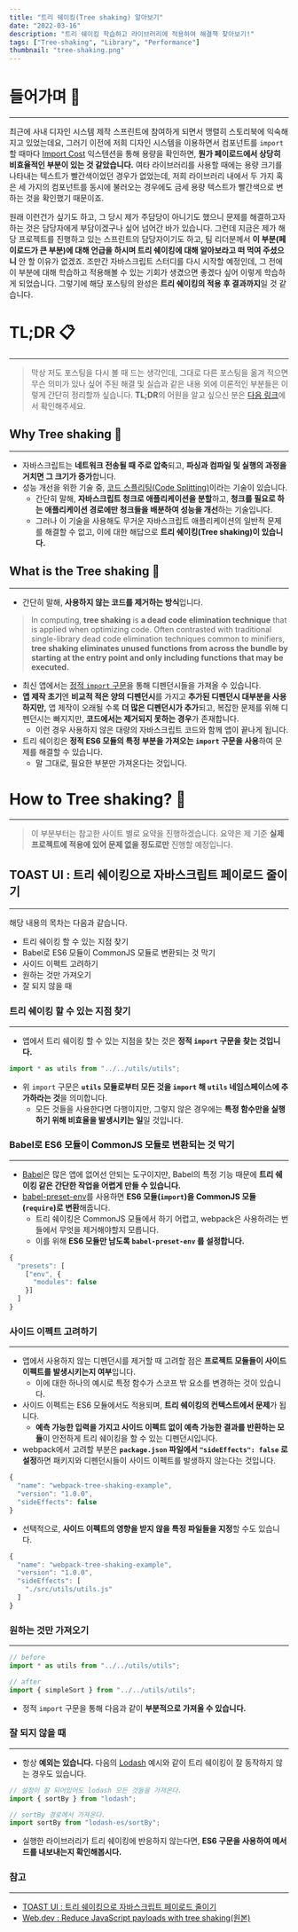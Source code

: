 ```yaml
---
title: "트리 쉐이킹(Tree shaking) 알아보기"
date: "2022-03-16"
description: "트리 쉐이킹 학습하고 라이브러리에 적용하여 해결책 찾아보기!"
tags: ["Tree-shaking", "Library", "Performance"]
thumbnail: "tree-shaking.png"
---
```


# 들어가며 🏃

---

최근에 사내 디자인 시스템 제작 스프린트에 참여하게 되면서 맹렬히 스토리북에 익숙해지고 있었는데요, 그러기 이전에 저희 디자인 시스템을 이용하면서 컴포넌트를 `import` 할 때마다 [Import Cost](https://marketplace.visualstudio.com/items?itemName=wix.vscode-import-cost) 익스텐션을 통해 용량을 확인하면, **뭔가 페이로드에서 상당히 비효율적인 부분이 있는 것 같았습니다.** 여타 라이브러리를 사용할 때에는 용량 크기를 나타내는 텍스트가 빨간색이었던 경우가 없었는데, 저희 라이브러리 내에서 두 가지 혹은 세 가지의 컴포넌트를 동시에 불러오는 경우에도 금세 용량 텍스트가 빨간색으로 변하는 것을 확인했기 때문이죠.

원래 이런건가 싶기도 하고, 그 당시 제가 주담당이 아니기도 했으니 문제를 해결하고자 하는 것은 담당자에게 부담이겠구나 싶어 넘어간 바가 있습니다. 그런데 지금은 제가 해당 프로젝트를 진행하고 있는 스프린트의 담당자이기도 하고, 팀 리더분께서 **이 부분(페이로드가 큰 부분)에 대해 언급을 하시며 트리 쉐이킹에 대해 알아보라고 떠 먹여 주셨으니** 안 할 이유가 없겠죠. 조만간 자바스크립트 스터디를 다시 시작할 예정인데, 그 전에 이 부분에 대해 학습하고 적용해볼 수 있는 기회가 생겼으면 좋겠다 싶어 이렇게 학습하게 되었습니다. 그렇기에 해당 포스팅의 완성은 **트리 쉐이킹의 적용 후 결과까지**일 것 같습니다.

# TL;DR 📋

---

> 막상 저도 포스팅을 다시 볼 때 드는 생각인데, 그대로 다른 포스팅을 옮겨 적으면 무슨 의미가 있나 싶어 주된 해결 및 실습과 같은 내용 외에 이론적인 부분들은 이렇게 간단히 정리할까 싶습니다. **TL;DR**의 어원을 알고 싶으신 분은 [다음 링크](https://ko.wikipedia.org/wiki/TL;DR)에서 확인해주세요.

## Why Tree shaking 🌳

---

- 자바스크립트는 **네트워크 전송될 때 주로 압축**되고, **파싱과 컴파일 및 실행의 과정을 거치면 그 크기가 증가**합니다.
- 성능 개선을 위한 기술 중, [코드 스플리팅(Code Splitting)](https://webpack.js.org/guides/code-splitting/)이라는 기술이 있습니다.
  - 간단히 말해, **자바스크립트 청크로 애플리케이션을 분할**하고, **청크를 필요로 하는 애플리케이션 경로에만 청크들을 배분하여 성능을 개선**하는 기술입니다.
  - 그러나 이 기술을 사용해도 무거운 자바스크립트 애플리케이션의 일반적 문제를 해결할 수 없고, 이에 대한 해답으로 **트리 쉐이킹(Tree shaking)이 있습니다.**

## What is the Tree shaking 🌳

---

- 간단히 말해, **사용하지 않는 코드를 제거하는 방식**입니다.

> In computing, **tree shaking** is **a dead code elimination technique** that is applied when optimizing code. Often contrasted with traditional single-library dead code elimination techniques common to minifiers, **tree shaking eliminates unused functions from across the bundle by starting at the entry point and only including functions that may be executed.**

- 최신 앱에서는 [정적 `import` 구문](https://developer.mozilla.org/en-US/docs/Web/JavaScript/Reference/Statements/import)을 통해 디펜던시들을 가져올 수 있습니다.
- **앱 제작 초기**엔 **비교적 적은 양의 디펜던시**를 가지고 **추가된 디펜던시 대부분을 사용하지만,** 앱 제작이 오래될 수록 **더 많은 디펜던시가 추가**되고, 복잡한 문제를 위해 디펜던시는 빠지지만, **코드에서는 제거되지 못하는 경우**가 존재합니다.
  - 이런 경우 사용하지 않은 대량의 자바스크립트 코드와 함께 앱이 끝나게 됩니다.
- 트리 쉐이킹은 **정적 ES6 모듈의 특정 부분을 가져오는 `import` 구문을 사용**하여 문제를 해결할 수 있습니다.
  - 말 그대로, 필요한 부분만 가져온다는 것입니다.

# How to Tree shaking? 🤔

---

> 이 부분부터는 참고한 사이트 별로 요약을 진행하겠습니다. 요약은 제 기준 **실제 프로젝트에 적용에 있어 문제 없을 정도로만** 진행할 예정입니다.

## TOAST UI : 트리 쉐이킹으로 자바스크립트 페이로드 줄이기

---

해당 내용의 목차는 다음과 같습니다.

- 트리 쉐이킹 할 수 있는 지점 찾기
- Babel로 ES6 모듈이 CommonJS 모듈로 변환되는 것 막기
- 사이드 이펙트 고려하기
- 원하는 것만 가져오기
- 잘 되지 않을 때

### 트리 쉐이킹 할 수 있는 지점 찾기

---

- 앱에서 트리 쉐이킹 할 수 있는 지점을 찾는 것은 **정적 `import` 구문을 찾는 것입니다.**

```js
import * as utils from "../../utils/utils";
```

- 위 `import` 구문은 **`utils` 모듈로부터 모든 것을 `import` 해 `utils` 네임스페이스에 추가하라는 것**을 의미합니다.
  - 모든 것들을 사용한다면 다행이지만, 그렇지 않은 경우에는 **특정 함수만을 실행하기 위해 비효율을 발생시키는 일**일 것입니다.

### Babel로 ES6 모듈이 CommonJS 모듈로 변환되는 것 막기

---

- [Babel](https://babeljs.io/)은 많은 앱에 없어선 안되는 도구이지만, Babel의 특정 기능 때문에 **트리 쉐이킹 같은 간단한 작업을 어렵게 만들 수 있습니다.**
- [babel-preset-env](https://babeljs.io/docs/en/babel-preset-env/)를 사용하면 **ES6 모듈(`import`)을 CommonJS 모듈(`require`)로 변환**해줍니다.
  - 트리 쉐이킹은 CommonJS 모듈에서 하기 어렵고, webpack은 사용하려는 번들에서 무엇을 제거해야할지 모릅니다.
  - 이를 위해 **ES6 모듈만 남도록 `babel-preset-env` 를 설정합니다.**

```ts
{
  "presets": [
    ["env", {
      "modules": false
    }]
  ]
}
```

### 사이드 이펙트 고려하기

---

- 앱에서 사용하지 않는 디펜던시를 제거할 때 고려할 점은 **프로젝트 모듈들이 사이드 이펙트를 발생시키는지 여부**입니다.
  - 이에 대한 하나의 예시로 특정 함수가 스코프 밖 요소를 변경하는 것이 있습니다.
- 사이드 이펙트는 ES6 모듈에서도 적용되며, **트리 쉐이킹의 컨텍스트에서 문제**가 됩니다.
  - **예측 가능한 입력을 가지고 사이드 이펙트 없이 예측 가능한 결과를 반환하는 모듈**이 안전하게 트리 쉐이킹을 할 수 있는 디펜던시입니다.
- webpack에서 고려할 부분은 **`package.json` 파일에서 `"sideEffects": false` 로 설정**하면 패키지와 디펜던시들이 사이드 이펙트를 발생하지 않는다는 것입니다.

```ts
{
  "name": "webpack-tree-shaking-example",
  "version": "1.0.0",
  "sideEffects": false
}
```

- 선택적으로, **사이드 이펙트의 영향을 받지 않을 특정 파일들을 지정**할 수도 있습니다.

```ts
{
  "name": "webpack-tree-shaking-example",
  "version": "1.0.0",
  "sideEffects": [
    "./src/utils/utils.js"
  ]
}
```

### 원하는 것만 가져오기

---

```ts
// before
import * as utils from "../../utils/utils";
```

```ts
// after
import { simpleSort } from "../../utils/utils";
```

- 정적 `import` 구문을 통해 다음과 같이 **부분적으로 가져올 수 있습니다.**

### 잘 되지 않을 때

---

- 항상 **예외는 있습니다.** 다음의 [Lodash](https://lodash.com/) 예시와 같이 트리 쉐이킹이 잘 동작하지 않는 경우도 있습니다.

```ts
// 설정이 잘 되어있어도 lodash 모든 것들을 가져온다.
import { sortBy } from "lodash";

// sortBy 경로에서 가져온다.
import sortBy from "lodash-es/sortBy";
```

- 실행한 라이브러리가 트리 쉐이킹에 반응하지 않는다면, **ES6 구문을 사용하여 메서드를 내보내는지 확인해봅시다.**

### 참고

---

- [TOAST UI : 트리 쉐이킹으로 자바스크립트 페이로드 줄이기](https://ui.toast.com/weekly-pick/ko_20180716)
- [Web.dev : Reduce JavaScript payloads with tree shaking(원본)](https://web.dev/reduce-javascript-payloads-with-tree-shaking/#go_shake_some_trees)
